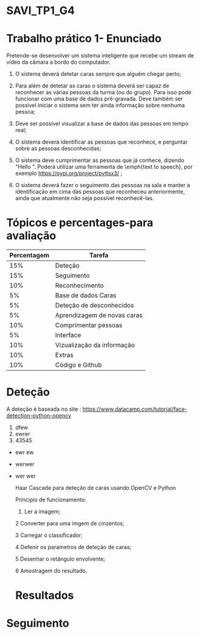 # SAVI_TP1_G4

# Trabalho prático 1- Enunciado

Pretende-se desenvolver um sistema inteligente que recebe um stream de vídeo da câmara a bordo do computador.

 1. O sistema deverá detetar caras sempre que alguém chegar perto;

 2. Para além de detetar as caras o sistema deverá ser capaz de reconhecer as várias pessoas da turma (ou do grupo). Para isso pode funcionar com uma base de dados pré-gravada. Deve também ser possível iniciar o sistema sem ter ainda informação sobre nenhuma pessoa;

 3. Deve ser possível visualizar a base de dados das pessoas em tempo real;

 4. O sistema deverá identificar as pessoas que reconhece, e perguntar sobre as pessoas desconhecidas;

 5. O sistema deve cumprimentar as pessoas que já conhece, dizendo "Hello <nome da pessoa>". Poderá utilizar uma ferramenta de \emph{text to speech}, por exemplo https://pypi.org/project/pyttsx3/ ;

 6. O sistema deverá fazer o seguimento das pessoas na sala e manter a identificação em cima das pessoas que reconheceu anteriormente, ainda que atualmente não seja possível reconhecê-las.

 # Tópicos e percentages-para avaliação

  | Percentagem  | Tarefa |
| ------------- | ------------- |
  |15%| Deteção|
  |15%| Seguimento|
  |10%| Reconhecimento|
  |5%| Base de dados Caras|
  |5%| Deteção de desconhecidos|
  |5%| Aprendizagem de novas caras|
  |10%| Comprimentar pessoas|
  |5%| Interface|
  |10%| Vizualização da informação|
  |10%| Extras|
  |10%| Código e Github|

# Deteção
  A deteção é baseada no site : https://www.datacamp.com/tutorial/face-detection-python-opencv
  

1. dfew
2. ewrer
3. 43545

- ewr ew
- werwer
- wer wer


  Haar Cascade para deteção de caras usando OpenCV e Python

  Principio de funcionamento:
    
    1. Ler a imagem;
    
    2 Converter para uma imgem de cinzentos;
    
    3 Carregar o classificador;
    
    4 Defenir os parametros de deteção de caras;
    
    5 Desenhar o retângulo envolvente;
    
    6 Amostragem do resultado.

  # Resultados


# Seguimento


